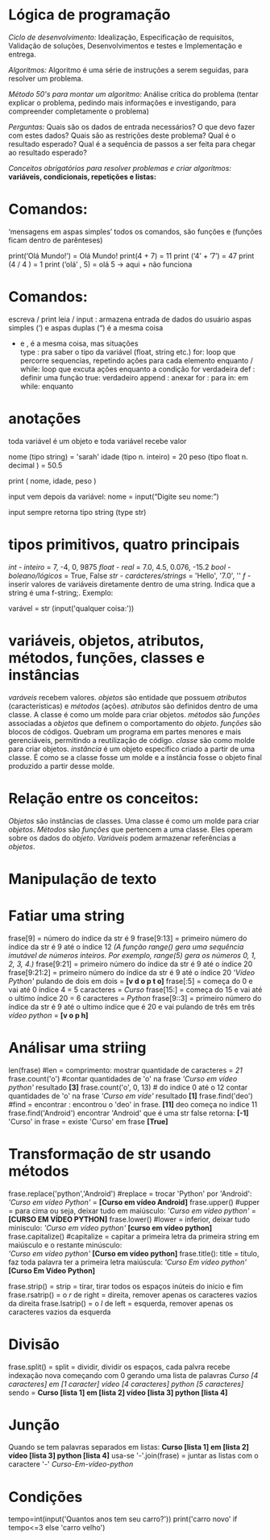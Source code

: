 # Lógica de programação
*Ciclo de desenvolvimento:* Idealização, Especificação de requisitos, Validação de soluções, Desenvolvimentos e testes e Implementação e entrega.

*Algoritmos:* Algoritmo é uma série de instruções a serem seguidas, para resolver um problema.

*Método 50's para montar um algoritmo:*
Análise crítica do problema (tentar explicar o problema, pedindo mais informações e investigando, para compreender completamente o problema)

*Perguntas:* Quais são os dados de entrada necessários? O que devo fazer com estes dados? Quais são as restrições deste problema? Qual é o resultado esperado? Qual é a sequência de passos a ser feita para chegar ao resultado esperado?

*Conceitos obrigatórios para resolver problemas e criar algoritmos:*
    **variáveis, condicionais, repetições e listas:**

# Comandos:
‘mensagens em aspas simples’
todos os comandos, são funções e (funções ficam dentro de parênteses)

print(‘Olá Mundo!’) = Olá Mundo!
print(4 + 7) = 11
print (‘4’ + ’7’) = 47
print (4 / 4 )  = 1
print (‘olá’ , 5) = olá 5 -> aqui + não funciona 

# Comandos:
escreva / print
leia / input : armazena entrada de dados do usuário 
aspas simples (‘) e aspas duplas (“) é a mesma coisa
+ e , é a mesma coisa, mas situações  
type : pra saber o tipo da variável (float, string etc.)
for: loop que percorre sequencias, repetindo ações para cada elemento 
enquanto / while: loop que excuta ações enquanto a condição for verdadeira
def : definir uma função
true: verdadeiro 
append : anexar
for : para
in: em
while: enquanto 

# anotações

toda variável é um objeto
e toda variável recebe valor

nome (tipo string) = 'sarah'
idade (tipo n. inteiro) = 20
peso (tipo float n. decimal ) = 50.5

print ( nome, idade, peso )

input vem depois da variável:
nome = input(“Digite seu nome:”)

input sempre retorna tipo string (type str)

# tipos primitivos, quatro principais
*int - inteiro* = 7, -4, 0, 9875
*float -  real* = 7.0, 4.5, 0.076, -15.2
*bool - boleano/lógicos* = True, False
*str - carácteres/strings* = 'Hello', '7.0', ''
*f* - inserir valores de variáveis diretamente dentro de uma string. Indica que a string é uma f-string;. Exemplo:

varável = str (input('qualquer coisa:'))

# variáveis, objetos, atributos, métodos, funções, classes e instâncias

*varáveis* recebem valores.
*objetos* são entidade que possuem *atributos* (características) e *métodos* (ações).
*atributos* são definidos dentro de uma classe. A classe é como um molde para criar objetos.
*métodos* são *funções* associadas a *objetos* que definem o comportamento do *objeto*.
*funções* são blocos de códigos. Quebram um programa em partes menores e mais gerenciáveis, permitindo a reutilização de código.
*classe* são como molde para criar objetos.
*instância* é um objeto específico criado a partir de uma classe. É como se a classe fosse um molde e a instância fosse o objeto final produzido a partir desse molde.

# Relação entre os conceitos:

*Objetos* são instâncias de classes. Uma classe é como um molde para criar *objetos*.
*Métodos* são *funções* que pertencem a uma classe. Eles operam sobre os dados do *objeto*.
*Variáveis* podem armazenar referências a *objetos*.

# Manipulação de texto 

# Fatiar uma string
frase[9] = número do índice da str é 9
frase[9:13] = primeiro número do índice da str é 9 até o índice 12 *(A função range() gera uma sequência imutável de números inteiros. Por exemplo, range(5) gera os números 0, 1, 2, 3, 4.)*
frase[9:21] = primeiro número do índice da str é 9 até o índice 20 
frase[9:21:2] = primeiro número do índice da str é 9 até o índice 20 *'Vídeo Python'* pulando de dois em dois = **[v d o p t o]**
frase[:5] = começa do 0 e vai até 0 índice 4 = 5 caracteres = *Curso*
frase[15:] = começa do 15 e vai até o ultimo índice 20 = 6 caracteres = *Python*
frase[9::3] = primeiro número do índice da str é 9 até o ultimo índice que é 20 e vai pulando de três em três *vídeo python* = **[v o p h]**

# Análisar uma striing
len(frase) #len = comprimento: mostrar quantidade de caracteres = *21*
frase.count('o') #contar quantidades de 'o' na frase *'Curso em vídeo python'* resultado **[3]**
frase.count('o', 0, 13) # do indice 0 até o 12 contar quantidades de 'o' na frase *'Curso em víde'* resultado **[1]**
frase.find('deo') #find = encontrar : encontrou o 'deo' in frase. **[11]** deo começa no indice 11
frase.find('Android') encontrar 'Android' que é uma str false retorna: **[-1]**
'Curso' in frase = existe 'Curso' em frase **[True]**

# Transformação de str usando métodos
frase.replace('python','Android') #replace = trocar 'Python' por 'Android':
*'Curso em vídeo Python'* = **[Curso em vídeo Android]**
frase.upper() #upper = para cima ou seja, deixar tudo em maiúsculo:
*'Curso em vídeo python'* = **[CURSO EM VÍDEO PYTHON]**
frase.lower() #lower = inferior, deixar tudo minisculo:
*'Curso em vídeo python'* **[curso em vídeo python]**
frase.capitalize() #capitalize = capitar a primeira letra da primeira string em maiúsculo e o restante minúsculo:  
*'Curso em vídeo python'* **[Curso em vídeo python]**
frase.title(): title = título, faz toda palavra ter a primeira letra maiúscula: 
*'Curso Em vídeo python'* **[Curso Em Vídeo Python]**

frase.strip() = strip = tirar, tirar todos os espaços inúteis do início e fim
frase.rsatrip() = o *r* de right = direita, remover apenas os caracteres vazios da direita
frase.lsatrip() = o *l* de left = esquerda, remover apenas os caracteres vazios da esquerda

# Divisão 
frase.split() = split = dividir, dividir os espaços, cada palvra recebe indexação nova começando com 0 gerando uma lista de palavras *Curso [4 caracteres] em [1 caracter] vídeo [4 caracteres] python [5 caracteres]* sendo = **Curso [lista 1] em [lista 2] vídeo [lista 3] python [lista 4]**

# Junção

Quando se tem palavras separados em listas: **Curso [lista 1] em [lista 2] vídeo [lista 3] python [lista 4]** usa-se
'-'.join(frase) = juntar as listas com o caractere '-'  *Curso-Em-vídeo-python*

# Condições

tempo=int(input('Quantos anos tem seu carro?'))
print('carro novo' if tempo<=3 else 'carro velho')
